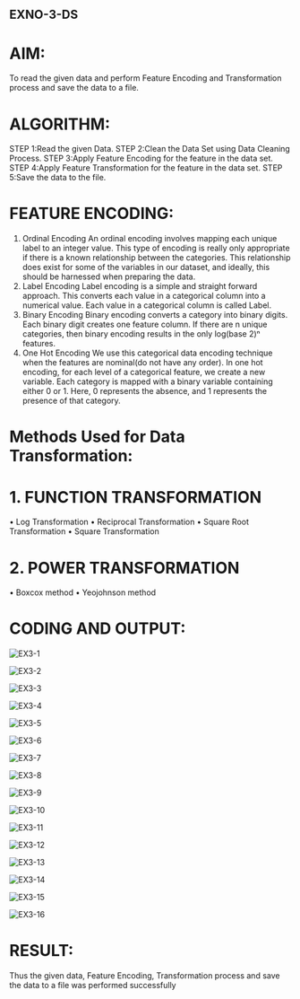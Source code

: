 ## EXNO-3-DS

# AIM:
To read the given data and perform Feature Encoding and Transformation process and save the data to a file.

# ALGORITHM:
STEP 1:Read the given Data.
STEP 2:Clean the Data Set using Data Cleaning Process.
STEP 3:Apply Feature Encoding for the feature in the data set.
STEP 4:Apply Feature Transformation for the feature in the data set.
STEP 5:Save the data to the file.

# FEATURE ENCODING:
1. Ordinal Encoding
An ordinal encoding involves mapping each unique label to an integer value. This type of encoding is really only appropriate if there is a known relationship between the categories. This relationship does exist for some of the variables in our dataset, and ideally, this should be harnessed when preparing the data.
2. Label Encoding
Label encoding is a simple and straight forward approach. This converts each value in a categorical column into a numerical value. Each value in a categorical column is called Label.
3. Binary Encoding
Binary encoding converts a category into binary digits. Each binary digit creates one feature column. If there are n unique categories, then binary encoding results in the only log(base 2)ⁿ features.
4. One Hot Encoding
We use this categorical data encoding technique when the features are nominal(do not have any order). In one hot encoding, for each level of a categorical feature, we create a new variable. Each category is mapped with a binary variable containing either 0 or 1. Here, 0 represents the absence, and 1 represents the presence of that category.

# Methods Used for Data Transformation:
  # 1. FUNCTION TRANSFORMATION
• Log Transformation
• Reciprocal Transformation
• Square Root Transformation
• Square Transformation
  # 2. POWER TRANSFORMATION
• Boxcox method
• Yeojohnson method

# CODING AND OUTPUT:

![EX3-1](https://github.com/user-attachments/assets/90f3f906-da9b-467b-824f-6736b3efe128)

![EX3-2](https://github.com/user-attachments/assets/620a8b6a-7dd2-45ae-9580-1952f6f3a014)

![EX3-3](https://github.com/user-attachments/assets/2e0ba91a-164b-429d-b50b-5cdc95297150)

![EX3-4](https://github.com/user-attachments/assets/2eafacf2-7a30-4137-a9fe-5ffbfda2d3c0)

![EX3-5](https://github.com/user-attachments/assets/11f19110-f8c3-4980-bbe3-c2e0890e5b2b)

![EX3-6](https://github.com/user-attachments/assets/20aa67f5-4bc9-45da-bf6b-13d27ea9b971)

![EX3-7](https://github.com/user-attachments/assets/aa9c842d-4f20-45c2-b5e1-73f68ab6b7b9)

![EX3-8](https://github.com/user-attachments/assets/e03355b6-0a00-4a32-b110-dc3b4955f76c)

![EX3-9](https://github.com/user-attachments/assets/83b34c39-44a4-47c8-b4c6-e20af2d320b6)

![EX3-10](https://github.com/user-attachments/assets/c5f7b992-4385-4c61-8c61-c4610191b295)

![EX3-11](https://github.com/user-attachments/assets/b8e579a5-b761-4b5f-80da-6d60ad713db8)

![EX3-12](https://github.com/user-attachments/assets/b749ebae-9fdc-4a44-b78f-62284dbc459d)

![EX3-13](https://github.com/user-attachments/assets/6359c90c-fd1b-441e-bded-1b7726ca8e0e)

![EX3-14](https://github.com/user-attachments/assets/26d9ade8-02d9-4337-9936-ca211d8ebd06)

![EX3-15](https://github.com/user-attachments/assets/f165a1e9-39eb-44ca-a5dd-e32820d547e7)

![EX3-16](https://github.com/user-attachments/assets/f19a1302-4b08-4385-9e65-7d61b56494ee)





# RESULT:
Thus the given data, Feature Encoding, Transformation process and save the data to a file was performed successfully

       
